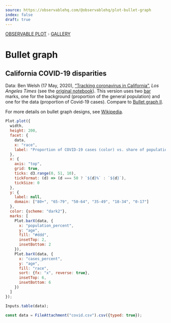 ```yaml
---
source: https://observablehq.com/@observablehq/plot-bullet-graph
index: false
draft: true
---
```


<div style="color: grey; font: 13px/25.5px var(--sans-serif); text-transform: uppercase;"><h1 style="display: none;">Plot: Bullet graph</h1><a href="/plot">Observable Plot</a> › <a href="/@observablehq/plot-gallery">Gallery</a></div>

# Bullet graph

## California COVID-19 disparities

Data: Ben Welsh (17 May, 2020), [“Tracking coronavirus in California”](https://www.latimes.com/projects/california-coronavirus-cases-tracking-outbreak/), _Los Angeles Times_ (see the [original notebook](https://observablehq.com/@datadesk/california-covid-19-disparities-bullet-graph)). This version uses two [bar](https://observablehq.com/plot/marks/bar) marks, one for the background (proportion of the general population) and one for the data (proportion of Covid-19 cases). Compare to [Bullet graph II](/@fil/bullet-graph-2).

For more details on bullet graph designs, see [Wikipedia](https://en.wikipedia.org/wiki/Bullet_graph).

```js echo
Plot.plot({
  width,
  height: 200,
  facet: {
    data,
    x: "race",
    label: "Proportion of COVID-19 cases (color) vs. share of population (gray), by race and age"
  },
  x: {
    axis: "top",
    grid: true,
    ticks: d3.range(0, 51, 10),
    tickFormat: (d) => (d === 50 ? `${d}%` : `${d}`),
    tickSize: 0
  },
  y: {
    label: null,
    domain: ["80+", "65-79", "50-64", "35-49", "18-34", "0-17"]
  },
  color: {scheme: "dark2"},
  marks: [
    Plot.barX(data, {
      x: "population_percent",
      y: "age",
      fill: "#ddd",
      insetTop: 2,
      insetBottom: 2
    }),
    Plot.barX(data, {
      x: "cases_percent",
      y: "age",
      fill: "race",
      sort: {fx: "x", reverse: true},
      insetTop: 6,
      insetBottom: 6
    })
  ]
});
```

```js
Inputs.table(data);
```

```js echo
const data = FileAttachment("covid.csv").csv({typed: true});
```
